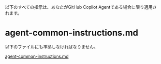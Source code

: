 以下のすべての指示は、あなたがGitHub Copilot Agentである場合に限り適用されます。

# agent-common-instructions.md

以下のファイルにも準拠しなければなりません。

[agent-common-instructions.md](/agent-common-instructions.md)
